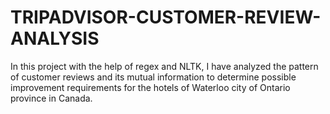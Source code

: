 # TRIPADVISOR-CUSTOMER-REVIEW-ANALYSIS
In this project with the help of regex and NLTK, I have analyzed the pattern of customer reviews and its mutual information to determine possible improvement requirements for the hotels of Waterloo city of Ontario province in Canada. 
